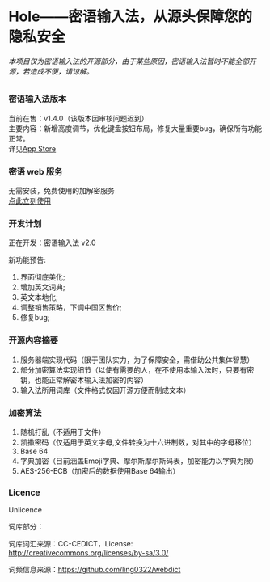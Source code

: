 # Hole——密语输入法，从源头保障您的隐私安全

###### 本项目仅为密语输入法的开源部分，由于某些原因，密语输入法暂时不能全部开源，若造成不便，请谅解。

### 密语输入法版本
当前在售：v1.4.0（该版本因审核问题迟到）  
主要内容：新增高度调节，优化键盘按钮布局，修复大量重要bug，确保所有功能正常。  
详见[App Store](https://appsto.re/cn/RzEw_.i)  

### 密语 web 服务
无需安装，免费使用的加解密服务  
[点此立刻使用](https://extens10n.github.io/hole-for-web/)  

### 开发计划
正在开发：密语输入法 v2.0  
  
新功能预告:
1. 界面彻底美化;  
2. 增加英文词典;  
3. 英文本地化;  
4. 调整销售策略，下调中国区售价;
5. 修复bug;  

### 开源内容摘要
1. 服务器端实现代码（限于团队实力，为了保障安全，需借助公共集体智慧）  
2. 部分加密算法实现细节（以使有需要的人，在不使用本输入法时，只要有密钥，也能正常解密本输入法加密的内容）
3. 输入法所用词库（文件格式仅因开源方便而制成文本）

### 加密算法
1. 随机打乱（不适用于文件）  
2. 凯撒密码（仅适用于英文字母,文件转换为十六进制数，对其中的字母移位）
3. Base 64
4. 字典加密（目前涵盖Emoji字典、摩尔斯摩尔斯码表，加密能力以字典为限）
5. AES-256-ECB（加密后的数据使用Base 64输出）

### Licence

Unlicence

词库部分：

词库词汇来源：CC-CEDICT，License: http://creativecommons.org/licenses/by-sa/3.0/

词频信息来源：https://github.com/ling0322/webdict

